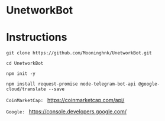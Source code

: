 # UnetworkBot
# Instructions

``` git clone https://github.com/Mooninghnk/UnetworkBot.git ```

```cd UnetworkBot ```

``` npm init -y ```

```npm install request-promise node-telegram-bot-api @google-cloud/translate --save ```


```CoinMarketCap: ``` https://coinmarketcap.com/api/

```Google: ``` https://console.developers.google.com/
